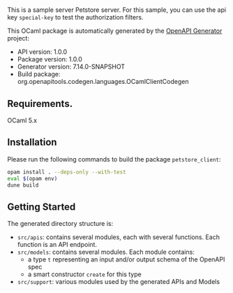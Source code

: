 # 
This is a sample server Petstore server. For this sample, you can use the api key `special-key` to test the authorization filters.

This OCaml package is automatically generated by the [OpenAPI Generator](https://openapi-generator.tech) project:

- API version: 1.0.0
- Package version: 1.0.0
- Generator version: 7.14.0-SNAPSHOT
- Build package: org.openapitools.codegen.languages.OCamlClientCodegen

## Requirements.

OCaml 5.x

## Installation

Please run the following commands to build the package `petstore_client`:

```sh
opam install . --deps-only --with-test
eval $(opam env)
dune build
```

## Getting Started

The generated directory structure is:
- `src/apis`: contains several modules, each with several functions. Each function is an API endpoint.
- `src/models`: contains several modules. Each module contains:
  - a type `t` representing an input and/or output schema of the OpenAPI spec
  - a smart constructor `create` for this type
- `src/support`: various modules used by the generated APIs and Models


